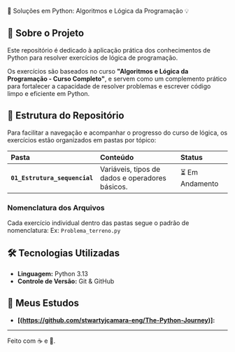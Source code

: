 🐍 Soluções em Python: Algoritmos e Lógica da Programação 💡

## 🚀 Sobre o Projeto

Este repositório é dedicado à aplicação prática dos conhecimentos de Python para resolver exercícios de lógica de programação.

Os exercícios são baseados no curso **"Algoritmos e Lógica da Programação - Curso Completo"**, e servem como um complemento prático para fortalecer a capacidade de resolver problemas e escrever código limpo e eficiente em Python.

## 📂 Estrutura do Repositório

Para facilitar a navegação e acompanhar o progresso do curso de lógica, os exercícios estão organizados em pastas por tópico:

| Pasta                         | Conteúdo                                        | Status          |
| :---------------------------- | :---------------------------------------------- | :-------------- |
| **`01_Estrutura_sequencial`** | Variáveis, tipos de dados e operadores básicos. | ⏳ Em Andamento |

### Nomenclatura dos Arquivos

Cada exercício individual dentro das pastas segue o padrão de nomenclatura:
Ex: `Problema_terreno.py`

## 🛠️ Tecnologias Utilizadas

- **Linguagem:** Python 3.13
- **Controle de Versão:** Git & GitHub

## 🔗 Meus Estudos

- **[(https://github.com/stwartyjcamara-eng/The-Python-Journey)]:**

---

Feito com ☕ e 🐍.
